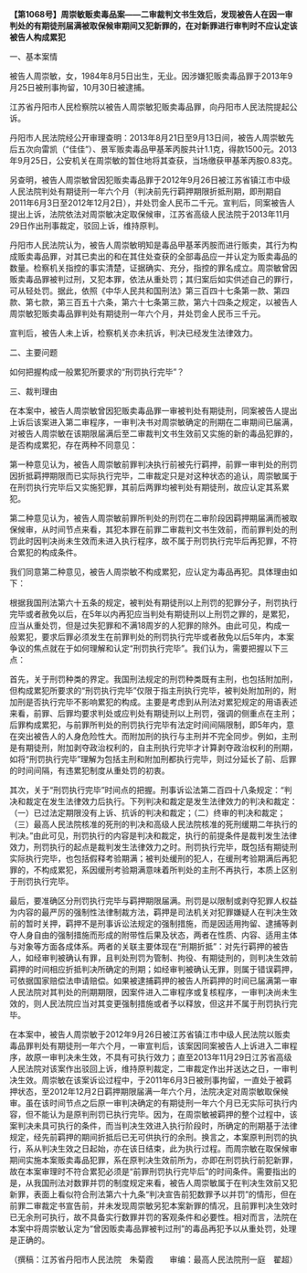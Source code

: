 **【第1068号】周崇敏贩卖毒品案——二审裁判文书生效后，发现被告人在因一审判处的有期徒刑届满被取保候审期间又犯新罪的，在对新罪进行审判时不应认定该被告人构成累犯**

一、基本案情

被告人周崇敏，女，1984年8月5日出生，无业。因涉嫌犯贩卖毒品罪于2013年9月25日被刑事拘留，10月30日被逮捕。

江苏省丹阳市人民检察院以被告人周崇敏犯贩卖毒品罪，向丹阳市人民法院提起公诉。

丹阳市人民法院经公开审理查明：2013年8月21日至9月13日间，被告人周崇敏先后五次向雷凯（“佳佳”）、景军贩卖毒品甲基苯丙胺共计1.1克，得款1500元。2013年9月25日，公安机关在周崇敏的暂住地将其查获，当场缴获甲基苯丙胺0.83克。

另查明，被告人周崇敏曾因犯贩卖毒品罪于2012年9月26日被江苏省镇江市中级人民法院判处有期徒刑一年六个月（判决前先行羁押期限折抵刑期，即刑期自2011年6月3日至2012年12月2日），并处罚金人民币二千元。宣判后，同案被告人提出上诉，法院依法对周崇敏决定取保候审，江苏省高级人民法院于2013年11月29日作出刑事裁定，驳回上诉，维持原判。

丹阳市人民法院认为，被告人周崇敏明知是毒品甲基苯丙胺而进行贩卖，其行为构成贩卖毒品罪，对其已卖出的和在其住处查获的全部毒品应一并认定为贩卖毒品的数量。检察机关指控的事实清楚，证据确实、充分，指控的罪名成立。周崇敏曾因贩卖毒品罪被判过刑，又犯本罪，依法从重处罚；其归案后如实供述自己的罪行，可从轻处罚。据此，依照《中华人民共和国刑法》第三百四十七条第一款、第四款、第七款，第三百五十六条，第六十七条第三款，第六十四条之规定，以被告人周崇敏犯贩卖毒品罪判处有期徒刑一年六个月，并处罚金人民币三千元。

宣判后，被告人未上诉，检察机关亦未抗诉，判决已经发生法律效力。

二、主要问题

如何把握构成一般累犯所要求的“刑罚执行完毕”？

三、裁判理由

在本案中，被告人周崇敏曾因犯贩卖毒品罪一审被判处有期徒刑，同案被告人提出上诉后该案进入第二审程序，一审判决书对周崇敏确定的刑期在二审期间已届满，对被告人周崇敏在该期限届满后至二审裁判文书生效前又实施的新的毒品犯罪的，是否构成累犯，存在两种不同意见：

第一种意见认为，被告人周崇敏前罪判决执行前被先行羁押，前罪一审判处的刑罚因折抵羁押期限而已实际执行完毕，二审裁定只是对这种状态的追认，周崇敏属于在刑罚执行完毕后又实施犯罪，其前后两罪均被判处有期徒刑，故应认定其系累犯。

第二种意见认为，被告人周崇敏前罪所判处的刑罚在二审阶段因羁押期届满而被取保候审，从时间节点来看，其犯本罪在前罪二审裁判文书生效前，而前罪判处的刑罚此时因判决尚未生效而未进入执行程序，故不属于刑罚执行完毕后再犯罪，不符合累犯的构成条件。

我们同意第二种意见，被告人周崇敏不构成累犯，应认定为毒品再犯。具体理由如下：

根据我国刑法第六十五条的规定，被判处有期徒刑以上刑罚的犯罪分子，刑罚执行完毕或者赦免以后，在5年以内再犯应当判处有期徒刑以上刑罚之罪的，是累犯，应当从重处罚，但是过失犯罪和不满18周岁的人犯罪的除外。由此可见，构成一般累犯，要求后罪必须发生在前罪判处的刑罚执行完毕或者赦免以后5年内，本案争议的焦点就在于如何理解和认定“刑罚执行完毕”。我们认为，需要把握以下三点：

首先，关于刑罚种类的界定。我国刑法规定的刑罚种类既有主刑，也包括附加刑，但构成累犯所要求的“刑罚执行完毕”仅限于指主刑执行完毕，被判处附加刑的，附加刑是否执行完毕不影响累犯的构成。主要是考虑到从刑法对累犯规定的用语表述来看，前罪、后罪均要求判处或应判处有期徒刑以上刑罚，强调的侧重点在主刑；后罪构成累犯，与前罪所判处的刑罚执行完毕有法定时间间隔限制，即5年内，意在突出被告人的人身危险性大。而附加刑的执行与主刑并不完全同步。例如，主刑是有期徒刑，附加剥夺政治权利的，自主刑执行完毕才计算剥夺政治权利的刑期，如将“刑罚执行完毕”理解为包括主刑和附加刑都执行完毕，则过分延长了前、后罪的时间间隔，有违累犯制度从重处罚的初衷。

其次，关于“刑罚执行完毕”时间点的把握。刑事诉讼法第二百四十八条规定：“判决和裁定在发生法律效力后执行。下列判决和裁定是发生法律效力的判决和裁定：（一）已过法定期限没有上诉、抗诉的判决和裁定；（二）终审的判决和裁定；（三）最高人民法院核准的死刑的判决和高级人民法院核准的死刑缓期二年执行的判决。”由此可见，刑罚执行的内容是判决和裁定，执行的前提条件是裁判发生法律效力，刑罚执行的起点是裁判发生法律效力之时。刑罚执行完毕，既包括有期徒刑实际执行完毕，也包括假释考验期满；被判处缓刑的犯人，在缓刑考验期满后再犯罪的，不构成累犯，系因缓刑考验期满意味着所判处的主刑不再执行，本质上区别于刑罚执行完毕。

最后，要准确区分刑罚执行完毕与羁押期限届满。刑罚是以限制或剥夺犯罪人权益为内容的最严厉的强制性法律制裁方法，羁押是司法机关对犯罪嫌疑人在判决生效前的暂时关押，羁押不是刑事诉讼法规定的强制措施，而是因适用拘留、逮捕等剥夺人身自由的强制措施而形成的附带性后果及状态，两者在性质、内容、适用主体与对象等方面各成体系。两者的关联主要体现在“刑期折抵”：对先行羁押的被告人，如经审判被确认有罪，且判处刑罚为管制、拘役、有期徒刑的，则判决生效前羁押的时间相应折抵判决所确定的刑期；如经审判被确认无罪，则属于错误羁押，可依据国家赔偿法申请赔偿。如果被逮捕羁押的被告人所羁押的时间已届满第一审人民法院对其判处的刑期期限，因案件进入二审程序或复核程序，一审判决尚未生效的，则人民法院应当对其变更强制措施或者予以释放，但这并不属于刑罚执行完毕。

在本案中，被告人周崇敏于2012年9月26日被江苏省镇江市中级人民法院以贩卖毒品罪判处有期徒刑一年六个月，一审宣判后，该案因同案被告人上诉进入二审程序，故原一审判决未生效，不具有可执行效力；直至2013年11月29日江苏省高级人民法院对该案作出驳回上诉，维持原判裁定，二审裁定作出并送达之日，一审判决生效。周崇敏在该案诉讼过程中，于2011年6月3日被刑事拘留，一直处于被羁押状态，至2012年12月2日羁押期限届满一年六个月，法院决定对周崇敏取保候审。虽在该时间节点之后原一审判决确定的有期徒刑一年六个月已无实际可执行内容，但不能认为是原判刑罚已执行完毕。因为，在周崇敏被羁押的整个过程中，该案判决未具可执行的条件，而当判决生效进入执行阶段时，所确定的刑期基于法律规定，经先前羁押的期间折抵后已无可供执行的余刑。换言之，本案原判刑罚的执行，系从判决生效之日起始，亦在该日结束，此为执行过程。而周宗敏在取保候审期间实施本案贩卖毒品犯罪，系在原判决生效前所为，亦即在刑罚执行前犯新罪，故在本案审理时不符合累犯必须是“前罪刑罚执行完毕后”的时间条件。需要指出的是，从我国刑法对数罪并罚的制度规定来看，被告人周崇敏属于在判决生效前又犯新罪，表面上看似符合刑法第六十九条“判决宣告前犯数罪予以并罚”的情形，但在前罪二审裁定书宣告前，并未发现周崇敏另犯本案新罪的情况，且前罪判决生效时已无余刑可执行，故不具备实行数罪并罚的客观条件和必要性。相对而言，法院在本案中将周崇敏认定为“曾因贩卖毒品罪被判过刑”的毒品再犯予以从重处罚，处理是正确的。

（撰稿：江苏省丹阳市人民法院　朱菊霞　　审编：最高人民法院刑一庭　翟超）